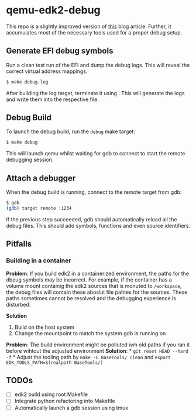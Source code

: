 # qemu-edk2-debug

This repo is a slightly improved version of [this](https://retrage.github.io/2019/12/05/debugging-ovmf-en.html) blog article.
Further, it accumulates most of the necessary tools used for a proper debug setup.


## Generate EFI debug symbols

Run a clean test run of the EFI and dump the debug logs. This will reveal the correct virtual address mappings.
```sh
$ make debug.log
```

After building the log target, terminate it using <Cr-c>.
This will generate the logs and write them into the respective file.

## Debug Build

To launch the debug build, run the `debug` make target:

```sh
$ make debug
```

This will launch qemu whilst waiting for gdb to connect to start the remote debugging session.

## Attach a debugger

When the debug build is running, connect to the remote target from gdb:

```sh
$ gdb
(gdb) target remote :1234
```

If the previous step succeeded, gdb should automatically reload all the debug files.
This should add symbols, functions and even source identifiers.

## Pitfalls

### Building in a container

**Problem**: If you build edk2 in a containerized environment, the paths for the dbeug symbols may be incorrect.
For example, if the container has a volume mount containig the edk2 sources that is monuted to `/workspace`, the debug files will contain these aboslut file pahtes for the sources.
These paths sometimes cannot be resolved and the debugging experience is disturbed.

**Solution**
1. Build on the host system
2. Change the mountpoint to match the system gdb is running on


**Problem**: The build environment might be polluted iwh old paths if you ran it before wihtout the adjusted environment
**Solution**:
    * `git reset HEAD --hard -f`
    * Adjust the tooling path by `make -C BaseTools/ clean` and `export EDK_TOOLS_PATH=$(realpath BaseTools/)`

## TODOs

- [ ] edk2 build using root Makefile
- [ ] Integrate python refactoring into Makefile
- [ ] Automatically launch a gdb session using tmux
